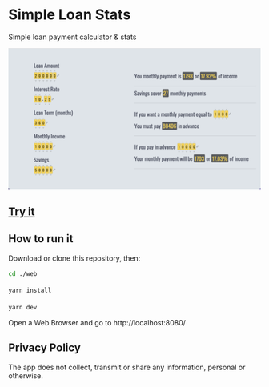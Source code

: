 
# Simple Loan Stats

Simple loan payment calculator & stats

<img src="https://github.com/alexadam/simple-loan-stats/blob/main/imgs/s1.png?raw=true" width="800">

## [Try it](https://alexadam.dev/loans)

## How to run it

Download or clone this repository, then:

```sh
cd ./web

yarn install

yarn dev
```

Open a Web Browser and go to http://localhost:8080/

## Privacy Policy

The app does not collect, transmit or share any information, personal or otherwise.
